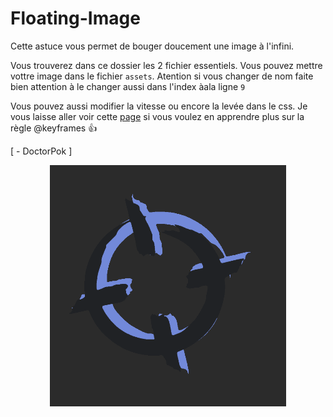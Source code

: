 # Floating-Image

Cette astuce vous permet de bouger doucement une image à l'infini.

Vous trouverez dans ce dossier les 2 fichier essentiels. Vous pouvez mettre vottre image dans le fichier `assets`. Atention si vous changer de nom faite bien attention à le changer aussi dans l'index àala ligne `9`

Vous pouvez aussi modifier la vitesse ou encore la levée dans le css. Je vous laisse aller voir cette [page](https://developer.mozilla.org/fr/docs/Web/CSS/@keyframes) si vous voulez en apprendre plus sur la règle @keyframes 👍

[ - DoctorPok ]

<div align="center">
  <img src="https://github.com/DoctorPok42/Astuces-Web/blob/main/IMG/Floating-Image.PNG">
</div>
